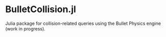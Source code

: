 # BulletCollision.jl
Julia package for collision-related queries using the Bullet Physics engine (work in progress).
